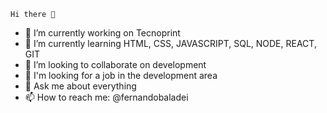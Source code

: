     Hi there 👋

- 🔭 I’m currently working on Tecnoprint
- 🌱 I’m currently learning HTML, CSS, JAVASCRIPT, SQL, NODE, REACT, GIT
- 👯 I’m looking to collaborate on development
- 🤔 I'm looking for a job in the development area
- 💬 Ask me about everything
- 📫 How to reach me: @fernandobaladei
